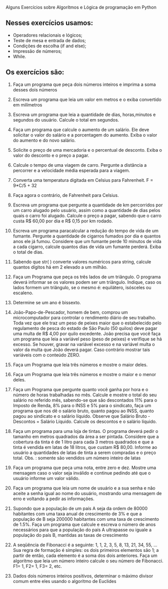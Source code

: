 Alguns Exercícios sobre Algorítmos e Lógica de programação em Python

## Nesses exercícios usamos:
- Operadores relacionais e lógicos;
- Teste de mesa e entrada de dados;
- Condições de escolha (if and else);
- Impressão de números;
- While.

## Os exercícios são:

1) Faça um programa que peça dois números inteiros e imprima a soma desses dois números

2) Escreva um programa que leia um valor em metros e o exiba convertido em milímetros

3) Escreva um programa que leia a quantidade de dias, horas,minutos e segundos do usuário. Calcule
o total em segundos.

4) Faça um programa que calcule o aumento de um salário. Ele deve solicitar o valor do salário e a
porcentagem do aumento. Exiba o valor do aumento e do novo salário.

5) Solicite o preço de uma mercadoria e o percentual de desconto. Exiba o valor do desconto e o
preço a pagar.

6) Calcule o tempo de uma viagem de carro. Pergunte a distância a percorrer e a velocidade média
esperada para a viagem.

7) Converta uma temperatura digitada em Celsius para Fahrenheit.
F = 9*C/5 + 32

8) Faça agora o contrário, de Fahrenheit para Celsius.

9) Escreva um programa que pergunte a quantidade de km percorridos por um carro alugado pelo
usuário, assim como a quantidade de dias pelos quais o carro foi alugado. Calcule o preço a pagar,
sabendo que o carro custa R$ 60,00 por dia e R$ 0,15 por km rodado.

10) Escreva um programa paracalcular a redução do tempo de vida de um fumante. Pergunte a
quantidade de cigarros fumados por dia e quantos anos ele já fumou. Considere que um fumante
perde 10 minutos de vida a cada cigarro, calcule quantos dias de vida um fumante perderá. Exiba o
total de dias.

11) Sabendo que str( ) converte valores numéricos para string, calcule quantos dígitos há em 2 elevado
a um milhão.

12) Faça um Programa que peça os três lados de um triângulo. O programa deverá informar se os valores podem ser
um triângulo. Indique, caso os lados formem um triângulo, se o mesmo é: equilátero, isósceles ou escaleno.

13) Determine se um ano é bissexto.

14) João-Papo-de-Pescador, homem de bem, comprou um microcomputador para controlar o rendimento diário de
seu trabalho. Toda vez que ele traz um peso de peixes maior que o estabelecido pelo regulamento de pesca do
estado de São Paulo (50 quilos) deve pagar uma multa de R$ 4,00 por quilo excedente. João precisa que você
faça um programa que leia a variável peso (peso de peixes) e verifique se há excesso. Se houver, gravar na
variável excesso e na variável multa o valor da multa que João deverá pagar. Caso contrário mostrar tais
variáveis com o conteúdo ZERO.

15) Faça um Programa que leia três números e mostre o maior deles.

16) Faça um Programa que leia três números e mostre o maior e o menor deles.

17) Faça um Programa que pergunte quanto você ganha por hora e o número de horas trabalhadas no mês. Calcule
e mostre o total do seu salário no referido mês, sabendo-se que são descontados 11% para o Imposto de Renda,
8% para o INSS e 5% para o sindicato, faça um programa que nos dê o salário bruto, quanto pagou ao INSS,
quanto pagou ao sindicato e o salário líquido. Observe que Salário Bruto - Descontos = Salário Líquido. Calcule os
descontos e o salário líquido.

18) Faça um programa para uma loja de tintas. O programa deverá pedir o tamanho em metros quadrados da área a
ser pintada. Considere que a cobertura da tinta é de 1 litro para cada 3 metros quadrados e que a tinta é vendida
em latas de 18 litros, que custam R$ 80,00. Informe ao usuário a quantidades de latas de tinta a serem
compradas e o preço total.
Obs. : somente são vendidos um número inteiro de latas

19) Faça um programa que peça uma nota, entre zero e dez. Mostre uma mensagem caso o valor
seja inválido e continue pedindo até que o usuário informe um valor válido.

20) Faça um programa que leia um nome de usuário e a sua senha e não aceite a senha igual ao
nome do usuário, mostrando uma mensagem de erro e voltando a pedir as informações.

21) Supondo que a população de um país A seja da ordem de 80000 habitantes com uma taxa
anual de crescimento de 3% e que a população de B seja 200000 habitantes com uma taxa de
crescimento de 1.5%. Faça um programa que calcule e escreva o número de anos
necessários para que a população do país A ultrapasse ou iguale a população do país B,
mantidas as taxas de crescimento

22) A seqüência de Fibonacci é a seguinte: 1, 1, 2, 3, 5, 8, 13, 21, 34, 55, ... Sua regra de
formação é simples: os dois primeiros elementos são 1; a partir de então, cada elemento é a
soma dos dois anteriores. Faça um algoritmo que leia um número inteiro calcule o
seu número de Fibonacci. F1= 1, F2= 1, F3= 2, etc.

23) Dados dois números inteiros positivos, determinar o máximo divisor comum entre eles usando
o algoritmo de Euclides
